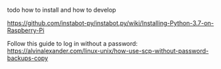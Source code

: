 todo how to install and how to develop

https://github.com/instabot-py/instabot.py/wiki/Installing-Python-3.7-on-Raspberry-Pi

Follow this guide to log in without a password:
https://alvinalexander.com/linux-unix/how-use-scp-without-password-backups-copy